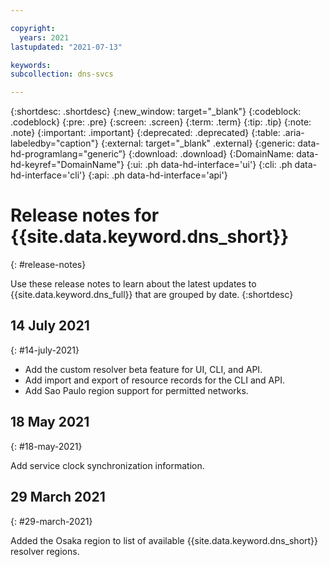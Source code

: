 ```yaml
---

copyright:
  years: 2021
lastupdated: "2021-07-13"

keywords:
subcollection: dns-svcs

---
```

{:shortdesc: .shortdesc}
{:new_window: target="_blank"}
{:codeblock: .codeblock}
{:pre: .pre}
{:screen: .screen}
{:term: .term}
{:tip: .tip}
{:note: .note}
{:important: .important}
{:deprecated: .deprecated}
{:table: .aria-labeledby="caption"}
{:external: target="_blank" .external}
{:generic: data-hd-programlang="generic”}
{:download: .download}
{:DomainName: data-hd-keyref="DomainName"}
{:ui: .ph data-hd-interface='ui'}
{:cli: .ph data-hd-interface='cli'}
{:api: .ph data-hd-interface='api'}


# Release notes for {{site.data.keyword.dns_short}}
{: #release-notes}

Use these release notes to learn about the latest updates to {{site.data.keyword.dns_full}} that are grouped by date.
{:shortdesc}

## 14 July 2021
{: #14-july-2021}

* Add the custom resolver beta feature for UI, CLI, and API.
* Add import and export of resource records for the CLI and API.
* Add Sao Paulo region support for permitted networks.



## 18 May 2021
{: #18-may-2021}

Add service clock synchronization information.

## 29 March 2021
{: #29-march-2021}

Added the Osaka region to list of available {{site.data.keyword.dns_short}} resolver regions.  
